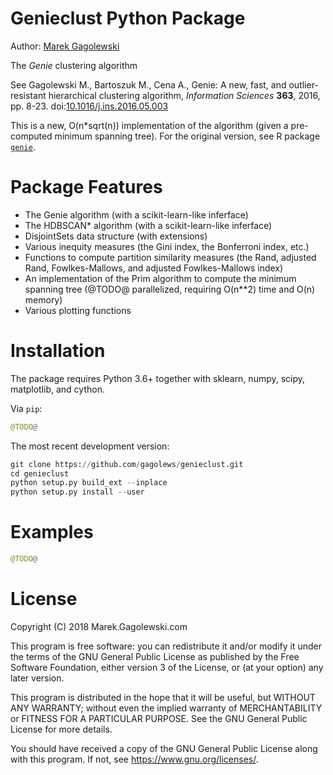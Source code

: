 Genieclust Python Package
=========================

Author: [Marek Gagolewski](http://www.gagolewski.com)

The *Genie*  clustering algorithm

See Gagolewski M., Bartoszuk M., Cena A.,
Genie: A new, fast, and outlier-resistant hierarchical clustering algorithm,
*Information Sciences* **363**, 2016, pp. 8-23.
doi:[10.1016/j.ins.2016.05.003](http://dx.doi.org/10.1016/j.ins.2016.05.003)

This is a new, O(n*sqrt(n)) implementation of the algorithm
(given a pre-computed minimum spanning tree).
For the original version,
see R package [`genie`](https://cran.r-project.org/package=genie).


Package Features
================

* The Genie algorithm (with a scikit-learn-like inferface)
* The HDBSCAN* algorithm (with a scikit-learn-like inferface)
* DisjointSets data structure (with extensions)
* Various inequity measures (the Gini index, the Bonferroni index, etc.)
* Functions to compute partition similarity measures
(the Rand, adjusted Rand, Fowlkes-Mallows, and adjusted Fowlkes-Mallows index)
* An implementation of the Prim algorithm to compute the minimum spanning tree
(@TODO@ parallelized, requiring O(n**2) time and O(n) memory)
* Various plotting functions


Installation
============

The package requires Python 3.6+ together with
sklearn, numpy, scipy, matplotlib, and cython.


Via `pip`:

```python
@TODO@
```

The most recent development version:

```python
git clone https://github.com/gagolews/genieclust.git
cd genieclust
python setup.py build_ext --inplace
python setup.py install --user
```

Examples
========

```python
@TODO@
```


License
=======

Copyright (C) 2018 Marek.Gagolewski.com

This program is free software: you can redistribute it and/or modify
it under the terms of the GNU General Public License as published by
the Free Software Foundation, either version 3 of the License, or
(at your option) any later version.

This program is distributed in the hope that it will be useful,
but WITHOUT ANY WARRANTY; without even the implied warranty of
MERCHANTABILITY or FITNESS FOR A PARTICULAR PURPOSE.  See the
GNU General Public License for more details.

You should have received a copy of the GNU General Public License
along with this program.  If not, see <https://www.gnu.org/licenses/>.
